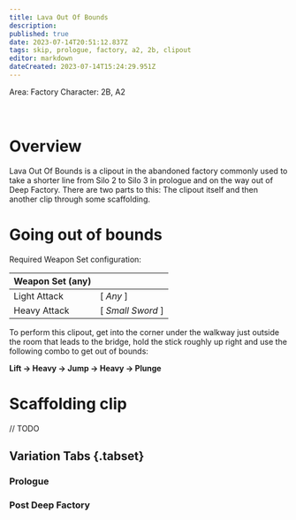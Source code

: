 ```yaml
---
title: Lava Out Of Bounds
description: 
published: true
date: 2023-07-14T20:51:12.837Z
tags: skip, prologue, factory, a2, 2b, clipout
editor: markdown
dateCreated: 2023-07-14T15:24:29.951Z
---
```


Area: Factory
Character: 2B, A2
<br>
<br>
<br>

# Overview
Lava Out Of Bounds is a clipout in the abandoned factory commonly used to take a shorter line from Silo 2 to Silo 3 in prologue and on the way out of Deep Factory.
There are two parts to this: The clipout itself and then another clip through some scaffolding.

# Going out of bounds

Required Weapon Set configuration: 

| Weapon Set (any) | |
| ----------- | ----------- |
| Light Attack | [ *Any* ] |
| Heavy Attack | [ *Small Sword* ] |

To perform this clipout, get into the corner under the walkway just outside the room that leads to the bridge, hold the stick roughly up right and use the following combo to get out of bounds:

**Lift &rarr; Heavy &rarr; Jump &rarr; Heavy &rarr; Plunge**

# Scaffolding clip
// TODO

## Variation Tabs {.tabset}
### Prologue

### Post Deep Factory
